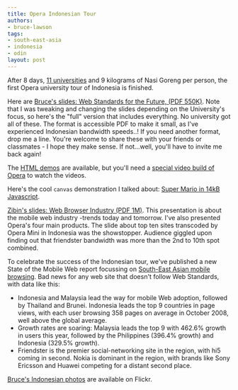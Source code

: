```yaml
---
title: Opera Indonesian Tour
authors:
- bruce-lawson
tags:
- south-east-asia
- indonesia
- odin
layout: post
---
```

<p>After 8 days, <a href="http://my.opera.com/universitytours/blog/index.dml/tag/indonesia">11 universities</a> and 9 kilograms of Nasi Goreng per person, the first Opera university tour of Indonesia is finished.</p>

<p>Here are <a href="/blog/opera-indonesian-tour/indonesia-Bruce.pdf">Bruce&#39;s slides: Web Standards for the Future, (PDF 550K)</a>. Note that I was tweaking and changing the slides depending on the University&#39;s focus, so here&#39;s the &quot;full&quot; version that includes everything. No university got all of these. The format is accessible <abbr>PDF</abbr> to make it small, as I&#39;ve experienced Indonesian bandwidth speeds..! If you need another format, drop me a line. You&#39;re welcome to share these with your friends or classmates - I hope they make sense. If not…well, you&#39;ll have to invite me back again!</p>

<p>The <a href="/blog/uk-university-tour-web-standards-for-the-future/opera-uk-tour.zip">HTML demos</a> are available, but you&#39;ll need a <a href="http://labs.opera.com/downloads/">special video build of Opera</a> to watch the videos.</p>

<p>Here&#39;s the cool <code>canvas</code> demonstration I talked about: <a href="http://blog.nihilogic.dk/2008/04/super-mario-in-14kb-javascript.html">Super Mario in 14kB Javascript</a>.</p>

<p><a href="/blog/opera-indonesian-tour/Indonesia%20Tour%20presentation-zibincheah.pdf">Zibin&#39;s slides: Web Browser Industry (PDF 1M)</a>. This presentation is about the mobile web industry -trends today and tomorrow. I&#39;ve also presented Opera&#39;s four main products. The slide about top ten sites transcoded by Opera Mini in Indonesia was the showstopper. Audience giggled upon finding out that friendster bandwidth was more than the 2nd to 10th spot combined.</p>

<p>To celebrate the success of the Indonesian tour, we&#39;ve published a new State of the Mobile Web report focussing on <a href="http://www.opera.com/smw/2008/10/">South-East Asian mobile browsing</a>. Bad news for any web site that doesn&#39;t follow Web Standards, with data like this:</p>
<ul><li>Indonesia and Malaysia lead the way for mobile Web adoption, followed by Thailand and Brunei.
Indonesia leads the top 9 countries in page views, with each user browsing 358 pages on average in October 2008, well above the global average.</li>
<li>Growth rates are soaring: Malaysia leads the top 9 with 462.6% growth in users this year, followed by the Philippines (396.4% growth) and Indonesia (329.5% growth).</li>
<li>Friendster is the premier social-networking site in the region, with hi5 coming in second.
Nokia is dominant in the region, with brands like Sony Ericsson and Huawei competing for a distant second place.</li>
</ul>

<p><a href="http://www.flickr.com/photos/24374884@N08/sets/72157610078878338/">Bruce&#39;s Indonesian photos</a> are available on Flickr.</p>

